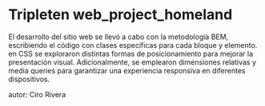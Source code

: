 # Tripleten web_project_homeland

El desarrollo del sitio web se llevó a cabo con la metodología BEM, escribiendo el código con clases específicas para cada bloque y elemento. en CSS se exploraron distintas formas de posicionamiento para mejorar la presentación visual. Adicionalmente, se emplearon dimensiones relativas y media queries para garantizar una experiencia responsiva en diferentes dispositivos.

autor: Ciro Rivera
